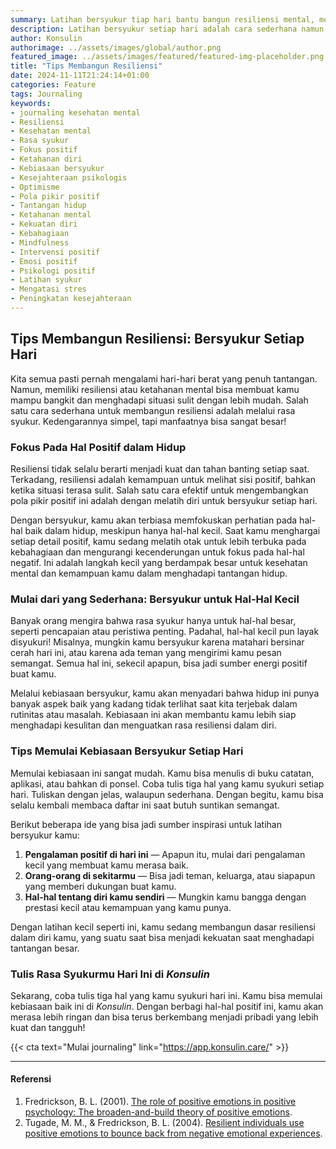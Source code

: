 ```yaml
---
summary: Latihan bersyukur tiap hari bantu bangun resiliensi mental, menjaga fokus pada sisi positif hidup, dan meningkatkan ketahanan diri.
description: Latihan bersyukur setiap hari adalah cara sederhana namun efektif untuk membangun resiliensi. Dengan fokus pada hal-hal positif, bahkan yang kecil, kita dapat mengembangkan pola pikir yang lebih optimis. Rasa syukur membantu kita menghargai setiap aspek hidup, mengurangi stres, dan menguatkan kesehatan mental. Kebiasaan ini melatih otak untuk melihat sisi baik dari setiap situasi, sehingga membuat kita lebih siap menghadapi tantangan. Mulailah menulis tiga hal yang kamu syukuri setiap hari untuk membentuk pola pikir yang lebih tangguh. Praktik ini dapat memperkuat resiliensi dan mengubah perspektif dalam menghadapi masalah.
author: Konsulin
authorimage: ../assets/images/global/author.png
featured_image: ../assets/images/featured/featured-img-placeholder.png
title: "Tips Membangun Resiliensi"
date: 2024-11-11T21:24:14+01:00
categories: Feature
tags: Journaling
keywords:
- journaling kesehatan mental
- Resiliensi
- Kesehatan mental
- Rasa syukur
- Fokus positif
- Ketahanan diri
- Kebiasaan bersyukur
- Kesejahteraan psikologis
- Optimisme
- Pola pikir positif
- Tantangan hidup
- Ketahanan mental
- Kekuatan diri
- Kebahagiaan
- Mindfulness
- Intervensi positif
- Emosi positif
- Psikologi positif
- Latihan syukur
- Mengatasi stres
- Peningkatan kesejahteraan
---
```


## Tips Membangun Resiliensi: Bersyukur Setiap Hari

Kita semua pasti pernah mengalami hari-hari berat yang penuh tantangan. Namun, memiliki resiliensi atau ketahanan mental bisa membuat kamu mampu bangkit dan menghadapi situasi sulit dengan lebih mudah. Salah satu cara sederhana untuk membangun resiliensi adalah melalui rasa syukur. Kedengarannya simpel, tapi manfaatnya bisa sangat besar!

### Fokus Pada Hal Positif dalam Hidup

Resiliensi tidak selalu berarti menjadi kuat dan tahan banting setiap saat. Terkadang, resiliensi adalah kemampuan untuk melihat sisi positif, bahkan ketika situasi terasa sulit. Salah satu cara efektif untuk mengembangkan pola pikir positif ini adalah dengan melatih diri untuk bersyukur setiap hari.

Dengan bersyukur, kamu akan terbiasa memfokuskan perhatian pada hal-hal baik dalam hidup, meskipun hanya hal-hal kecil. Saat kamu menghargai setiap detail positif, kamu sedang melatih otak untuk lebih terbuka pada kebahagiaan dan mengurangi kecenderungan untuk fokus pada hal-hal negatif. Ini adalah langkah kecil yang berdampak besar untuk kesehatan mental dan kemampuan kamu dalam menghadapi tantangan hidup.

### Mulai dari yang Sederhana: Bersyukur untuk Hal-Hal Kecil

Banyak orang mengira bahwa rasa syukur hanya untuk hal-hal besar, seperti pencapaian atau peristiwa penting. Padahal, hal-hal kecil pun layak disyukuri! Misalnya, mungkin kamu bersyukur karena matahari bersinar cerah hari ini, atau karena ada teman yang mengirimi kamu pesan semangat. Semua hal ini, sekecil apapun, bisa jadi sumber energi positif buat kamu.

Melalui kebiasaan bersyukur, kamu akan menyadari bahwa hidup ini punya banyak aspek baik yang kadang tidak terlihat saat kita terjebak dalam rutinitas atau masalah. Kebiasaan ini akan membantu kamu lebih siap menghadapi kesulitan dan menguatkan rasa resiliensi dalam diri.

### Tips Memulai Kebiasaan Bersyukur Setiap Hari

Memulai kebiasaan ini sangat mudah. Kamu bisa menulis di buku catatan, aplikasi, atau bahkan di ponsel. Coba tulis tiga hal yang kamu syukuri setiap hari. Tuliskan dengan jelas, walaupun sederhana. Dengan begitu, kamu bisa selalu kembali membaca daftar ini saat butuh suntikan semangat.

Berikut beberapa ide yang bisa jadi sumber inspirasi untuk latihan bersyukur kamu:
1. **Pengalaman positif di hari ini** — Apapun itu, mulai dari pengalaman kecil yang membuat kamu merasa baik.
2. **Orang-orang di sekitarmu** — Bisa jadi teman, keluarga, atau siapapun yang memberi dukungan buat kamu.
3. **Hal-hal tentang diri kamu sendiri** — Mungkin kamu bangga dengan prestasi kecil atau kemampuan yang kamu punya.

Dengan latihan kecil seperti ini, kamu sedang membangun dasar resiliensi dalam diri kamu, yang suatu saat bisa menjadi kekuatan saat menghadapi tantangan besar.

### Tulis Rasa Syukurmu Hari Ini di *Konsulin*

Sekarang, coba tulis tiga hal yang kamu syukuri hari ini. Kamu bisa memulai kebiasaan baik ini di *Konsulin*. Dengan berbagi hal-hal positif ini, kamu akan merasa lebih ringan dan bisa terus berkembang menjadi pribadi yang lebih kuat dan tangguh!



{{< cta text="Mulai journaling" link="https://app.konsulin.care/" >}}

---

#### Referensi

1. Fredrickson, B. L. (2001). [The role of positive emotions in positive psychology: The broaden-and-build theory of positive emotions](https://pmc.ncbi.nlm.nih.gov/articles/PMC3122271/).
1. Tugade, M. M., & Fredrickson, B. L. (2004). [Resilient individuals use positive emotions to bounce back from negative emotional experiences](https://pmc.ncbi.nlm.nih.gov/articles/PMC3132556/).
